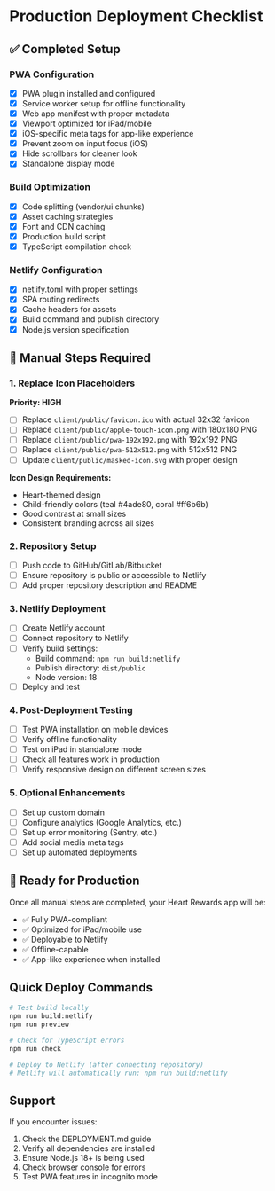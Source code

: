 # Production Deployment Checklist

## ✅ Completed Setup

### PWA Configuration

- [x] PWA plugin installed and configured
- [x] Service worker setup for offline functionality
- [x] Web app manifest with proper metadata
- [x] Viewport optimized for iPad/mobile
- [x] iOS-specific meta tags for app-like experience
- [x] Prevent zoom on input focus (iOS)
- [x] Hide scrollbars for cleaner look
- [x] Standalone display mode

### Build Optimization

- [x] Code splitting (vendor/ui chunks)
- [x] Asset caching strategies
- [x] Font and CDN caching
- [x] Production build script
- [x] TypeScript compilation check

### Netlify Configuration

- [x] netlify.toml with proper settings
- [x] SPA routing redirects
- [x] Cache headers for assets
- [x] Build command and publish directory
- [x] Node.js version specification

## 🔄 Manual Steps Required

### 1. Replace Icon Placeholders

**Priority: HIGH**

- [ ] Replace `client/public/favicon.ico` with actual 32x32 favicon
- [ ] Replace `client/public/apple-touch-icon.png` with 180x180 PNG
- [ ] Replace `client/public/pwa-192x192.png` with 192x192 PNG
- [ ] Replace `client/public/pwa-512x512.png` with 512x512 PNG
- [ ] Update `client/public/masked-icon.svg` with proper design

**Icon Design Requirements:**

- Heart-themed design
- Child-friendly colors (teal #4ade80, coral #ff6b6b)
- Good contrast at small sizes
- Consistent branding across all sizes

### 2. Repository Setup

- [ ] Push code to GitHub/GitLab/Bitbucket
- [ ] Ensure repository is public or accessible to Netlify
- [ ] Add proper repository description and README

### 3. Netlify Deployment

- [ ] Create Netlify account
- [ ] Connect repository to Netlify
- [ ] Verify build settings:
  - Build command: `npm run build:netlify`
  - Publish directory: `dist/public`
  - Node version: 18
- [ ] Deploy and test

### 4. Post-Deployment Testing

- [ ] Test PWA installation on mobile devices
- [ ] Verify offline functionality
- [ ] Test on iPad in standalone mode
- [ ] Check all features work in production
- [ ] Verify responsive design on different screen sizes

### 5. Optional Enhancements

- [ ] Set up custom domain
- [ ] Configure analytics (Google Analytics, etc.)
- [ ] Set up error monitoring (Sentry, etc.)
- [ ] Add social media meta tags
- [ ] Set up automated deployments

## 🚀 Ready for Production

Once all manual steps are completed, your Heart Rewards app will be:

- ✅ Fully PWA-compliant
- ✅ Optimized for iPad/mobile use
- ✅ Deployable to Netlify
- ✅ Offline-capable
- ✅ App-like experience when installed

## Quick Deploy Commands

```bash
# Test build locally
npm run build:netlify
npm run preview

# Check for TypeScript errors
npm run check

# Deploy to Netlify (after connecting repository)
# Netlify will automatically run: npm run build:netlify
```

## Support

If you encounter issues:

1. Check the DEPLOYMENT.md guide
2. Verify all dependencies are installed
3. Ensure Node.js 18+ is being used
4. Check browser console for errors
5. Test PWA features in incognito mode
